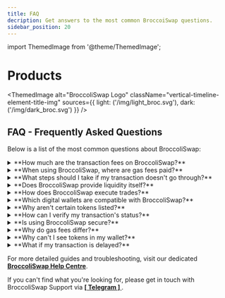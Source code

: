 ```yaml
---
title: FAQ
decription: Get answers to the most common BroccoiSwap questions.
sidebar_position: 20
---
```

import ThemedImage from '@theme/ThemedImage';

# Products

<ThemedImage
  alt="BroccoliSwap Logo"
  className="vertical-timeline-element-title-img"
  sources={{
    light: ('/img/light_broc.svg'),
    dark: ('/img/dark_broc.svg')
  }}
/>

## FAQ - Frequently Asked Questions

Below is a list of the most common questions about BroccoliSwap:

<details>

  <summary>**How much are the transaction fees on BroccoliSwap?**</summary>

  On BroccoliSwap, each transaction incurs a minimal fee of 0.25%, with 0.125% going towards DEGENX Liquidity Backing and Staking. Additionally, fees apply for using liquidity providers/bridges, but BroccoliSwap ensures you get the best rate for your trade.

</details>

<details>

  <summary>**When using BroccoliSwap, where are gas fees paid?**</summary>

  - Gas fees are due on the chain where the assets originate, paid in the native currency (e.g., AVAX for Avalanche C-Chain, ETH for Ethereum).
  
  - For the destination chain, BroccoliSwap handles the gas fees, meaning you won't need native tokens there for gas.

</details>

<details>

  <summary>**What steps should I take if my transaction doesn't go through?**</summary>

  1. Check you have sufficient native tokens for gas on the starting chain.
  2. - Retry the transaction for trades within the same chain.
     - For trades across chains, follow BroccoliSwap's guidance. BroccoliSwap's Auto-Fix tries to resolve issues automatically.
  
  3. If issues continue, reach out to BroccoliSwap Support via **[ [ Telegram ] ](https://t.me/broccoliswapsupport)**.

</details>

<details>

  <summary>**Does BroccoliSwap provide liquidity itself?**</summary>

  No, BroccoliSwap doesn't hold liquidity. Instead, it aggregates offerings from various tokens, DEXs, and bridges.
 
</details>

<details>

  <summary>**How does BroccoliSwap execute trades?**</summary>

  BroccoliSwap utilizes a broad selection of tokens, DEXs, and bridges, ensuring you always get the best value from your trades.

</details>

<details>

  <summary>**Which digital wallets are compatible with BroccoliSwap?**</summary>

  BroccoliSwap is compatible with leading wallets, including MetaMask, TrustWallet, SafePal, among others.

</details>

<details>

  <summary>**Why aren't certain tokens listed?**</summary>

 If you can't find your token, paste its contract address into the 'you pay' or 'you receive' fields to locate it.

</details>

<details>

  <summary>**How can I verify my transaction's status?**</summary>

  Use a blockchain explorer to check your transaction status. BroccoliSwap optimizes gas fees for speed, typically confirming transactions within 30 seconds.

</details>

<details>

  <summary>**Is using BroccoliSwap secure?**</summary>

  BroccoliSwap integrates Rubic securely, never holding users' funds. Transactions are direct through smart contract calls. Rubic's contracts have been thoroughly audited. More on Rubic's security at https://docs.rubic.finance/rubic/security

</details>

<details>

  <summary>**Why do gas fees differ?**</summary>

  Gas fees vary by blockchain network, with some like Ethereum typically higher than others like Avalanche. Fees fluctuate based on network activity levels.

</details>

<details>

  <summary>**Why can't I see tokens in my wallet?**</summary>

  Post-swap, you might need to manually add the new token to your wallet, although BroccoliSwap offers a direct link for this after swapping. Confirm token details and balances using a blockchain explorer like [etherscan.io](https://etherscan.io) or [snowtrace.io](https://snowtrace.io).

</details>

<details>

  <summary>**What if my transaction is delayed?**</summary>

  Delays can occur with sudden network congestion, affecting gas fees. Cross-chain transactions might also take longer. Use a blockchain explorer for status updates.

</details>

For more detailed guides and troubleshooting, visit our dedicated **[BroccoliSwap Help Centre](/docs/090-Help-Centre/020-Broccoliswap/001-Index.md)**.

If you can't find what you're looking for, please get in touch with BroccoliSwap Support via **[ [ Telegram ] ](https://t.me/broccoliswapsupport)**.